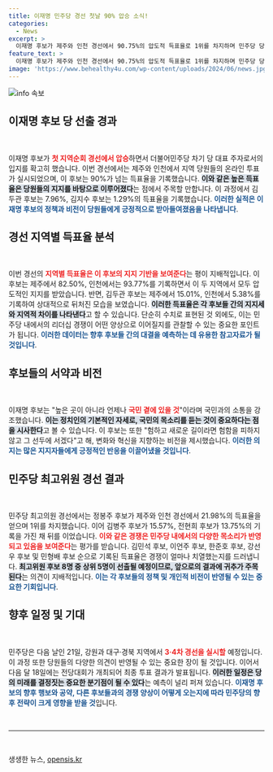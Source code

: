 ```yaml
---
title: 이재명 민주당 경선 첫날 90% 압승 소식!
categories:
  - News
excerpt: >
  이재명 후보가 제주와 인천 경선에서 90.75%의 압도적 득표율로 1위를 차지하며 민주당 당대표 후보로서의 입지를 확고히 했습니다. 언제나 국민 곁에 있을 것이라는 이 후보의 다짐이 주목받고 있습니다!
feature_text: >
  이재명 후보가 제주와 인천 경선에서 90.75%의 압도적 득표율로 1위를 차지하며 민주당 당대표 후보로서의 입지를 확고히 했습니다. 언제나 국민 곁에 있을 것이라는 이 후보의 다짐이 주목받고 있습니다!
image: 'https://www.behealthy4u.com/wp-content/uploads/2024/06/news.jpg'
---
```


<p><img src="https://www.behealthy4u.com/wp-content/uploads/2024/06/news.jpg" alt="info 속보" /></p>

<h2 data-ke-size="size26">이재명 후보 당 선출 경과</h2>

<p data-ke-size="size16">&nbsp;</p>

<p>이재명 후보가 <b><span style="color: #ee2323;">첫 지역순회 경선에서 압승</span></b>하면서 더불어민주당 차기 당 대표 주자로서의 입지를 확고히 했습니다. 이번 경선에서는 제주와 인천에서 지역 당원들의 온라인 투표가 실시되었으며, 이 후보는 90%가 넘는 득표율을 기록했습니다. <b><span style="background-color: #21538527;">이와 같은 높은 득표율은 당원들의 지지를 바탕으로 이루어졌다</span></b>는 점에서 주목할 만합니다. 이 과정에서 김두관 후보는 7.96%, 김지수 후보는 1.29%의 득표율을 기록했습니다. <b><span style="color: #1a5490;">이러한 실적은 이재명 후보의 정책과 비전이 당원들에게 긍정적으로 받아들여졌음을 나타냅니다</span></b>.</p>

<h2 data-ke-size="size26">경선 지역별 득표율 분석</h2>

<p data-ke-size="size16">&nbsp;</p>

<p>이번 경선의 <b><span style="color: #ee2323;">지역별 득표율은 이 후보의 지지 기반을 보여준다</span></b>는 평이 지배적입니다. 이 후보는 제주에서 82.50%, 인천에서는 93.77%를 기록하면서 이 두 지역에서 모두 압도적인 지지를 받았습니다. 반면, 김두관 후보는 제주에서 15.01%, 인천에서 5.38%를 기록하여 상대적으로 뒤처진 모습을 보였습니다. <b><span style="background-color: #21538527;">이러한 득표율은 각 후보들 간의 지지세와 지역적 차이를 나타낸다</span></b>고 할 수 있습니다. 단순히 수치로 표현된 것 외에도, 이는 민주당 내에서의 리더십 경쟁이 어떤 양상으로 이어질지를 관찰할 수 있는 중요한 포인트가 됩니다. <b><span style="color: #1a5490;">이러한 데이터는 향후 후보들 간의 대결을 예측하는 데 유용한 참고자료가 될 것입니다</span></b>.</p>

<h2 data-ke-size="size26">후보들의 서약과 비전</h2>

<p data-ke-size="size16">&nbsp;</p>

<p>이재명 후보는 "높은 곳이 아니라 언제나 <b><span style="color: #ee2323;">국민 곁에 있을 것</span></b>"이라며 국민과의 소통을 강조했습니다. <b><span style="background-color: #21538527;">이는 정치인의 기본적인 자세로, 국민의 목소리를 듣는 것이 중요하다는 점을 시사한다</span></b>고 볼 수 있습니다. 이 후보는 또한 "험하고 새로운 길이라면 험함을 피하지 않고 그 선두에 서겠다"고 해, 변화와 혁신을 지향하는 비전을 제시했습니다. <b><span style="color: #1a5490;">이러한 의지는 많은 지지자들에게 긍정적인 반응을 이끌어냈을 것입니다</span></b>.</p>

<h2 data-ke-size="size26">민주당 최고위원 경선 결과</h2>

<p data-ke-size="size16">&nbsp;</p>

<p>민주당 최고의원 경선에서는 정봉주 후보가 제주와 인천 경선에서 21.98%의 득표율을 얻으며 1위를 차지했습니다. 이어 김병주 후보가 15.57%, 전현희 후보가 13.75%의 기록을 가진 채 뒤를 이었습니다. <b><span style="color: #ee2323;">이와 같은 경쟁은 민주당 내에서의 다양한 목소리가 반영되고 있음을 보여준다</span></b>는 평가를 받습니다. 김민석 후보, 이언주 후보, 한준호 후보, 강선우 후보 및 민형배 후보 순으로 기록된 득표율은 경쟁이 얼마나 치열했는지를 드러냅니다. <b><span style="background-color: #21538527;">최고위원 후보 8명 중 상위 5명이 선출될 예정이므로, 앞으로의 결과에 귀추가 주목된다</span></b>는 의견이 지배적입니다. <b><span style="color: #1a5490;">이는 각 후보들의 정책 및 개인적 비전이 반영될 수 있는 중요한 기회입니다</span></b>.</p>

<h2 data-ke-size="size26">향후 일정 및 기대</h2>

<p data-ke-size="size16">&nbsp;</p>

<p>민주당은 다음 날인 21일, 강원과 대구·경북 지역에서 <b><span style="color: #ee2323;">3·4차 경선을 실시할</span></b> 예정입니다. 이 과정 또한 당원들의 다양한 의견이 반영될 수 있는 중요한 장이 될 것입니다. 이어서 다음 달 18일에는 전당대회가 개최되어 최종 투표 결과가 발표됩니다. <b><span style="background-color: #21538527;">이러한 일정은 당의 미래를 결정짓는 중요한 분기점이 될 수 있다</span></b>는 예측이 널리 퍼져 있습니다. <b><span style="color: #1a5490;">이재명 후보의 향후 행보와 공약, 다른 후보들과의 경쟁 양상이 어떻게 오는지에 따라 민주당의 향후 전략이 크게 영향을 받을 것</span></b>입니다.</p>

<p data-ke-size="size16">&nbsp;</p>

<hr />

<p data-ke-size="size16">&nbsp;</p>
생생한 뉴스, <a href="https://opensis.kr" rel="dofollow">opensis.kr</a>


